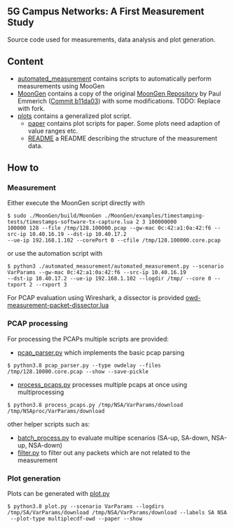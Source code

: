 5G Campus Networks: A First Measurement Study
---

Source code used for measurements, data analysis and plot generation.

## Content
* [automated_measurement](automated_measurement/) contains scripts to automatically perform measurements using MooGen
* [MoonGen](MonGen/) contains a copy of the original [MoonGen Repository](https://github.com/emmericp/MoonGen) 
by Paul Emmerich ([Commit b11da03](https://github.com/emmericp/MoonGen/commit/b11da03004ab08e1c12fe3c2b51d6417553b9fbc))
with some modifications. TODO: Replace with fork.
* [plots](plots/) contains a generalized plot script.
  * [paper](plots/paper/) contains plot scripts for paper. Some plots need adaption of value ranges etc.
  * [README](plots/README.md) a README describing the structure of the measurement data.

## How to
### Measurement
Either execute the MoonGen script directly with 
```
$ sudo ./MoonGen/build/MoonGen ./MoonGen/examples/timestamping-tests/timestamps-software-tx-capture.lua 2 3 100000000 
100000 128 --file /tmp/128.100000.pcap --gw-mac 0c:42:a1:0a:42:f6 --src-ip 10.40.16.19 --dst-ip 10.40.17.2 
--ue-ip 192.168.1.102 --corePort 0 --cfile /tmp/128.100000.core.pcap
```
or use the automation script with
```
$ python3 ./automated_measurement/automated_measurement.py --scenario VarParams --gw-mac 0c:42:a1:0a:42:f6 --src-ip 10.40.16.19 
--dst-ip 10.40.17.2 --ue-ip 192.168.1.102 --logdir /tmp/ --core 0 --txport 2 --rxport 3
```

For PCAP evaluation using Wireshark, a dissector is provided [owd-measurement-packet-dissector.lua](owd-measurement-packet-dissector.lua)

### PCAP processing

For processing the PCAPs multiple scripts are provided:
* [pcap_parser.py](pcap_parser.py) which implements the basic pcap parsing
```
$ python3.8 pcap_parser.py --type owdelay --files /tmp/128.10000.core.pcap --show --save-pickle
```
* [process_pcaps.py](process_pcaps.py) processes multiple pcaps at once using multiprocessing
```
$ python3.8 process_pcaps.py /tmp/NSA/VarParams/download /tmp/NSAproc/VarParams/download
```
other helper scripts such as:
* [batch_process.py](batch_process.py) to evaluate multipe scenarios (SA-up, SA-down, NSA-up, NSA-down)
* [filter.py](filter.py) to filter out any packets which are not related to the measurement

### Plot generation

Plots can be generated with [plot.py](plots/plot.py)
```
$ python3.8 plot.py --scenario VarParams --logdirs /tmp/SA/VarParams/download /tmp/NSA/VarParams/download --labels SA NSA
 --plot-type multiplecdf-owd --paper --show
```

